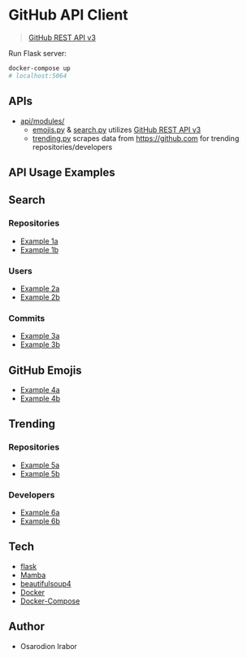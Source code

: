 # GitHub API Client

> [GitHub REST API v3]

Run Flask server:
```bash
docker-compose up
# localhost:5064
```

APIs
---
- [api/modules/] 
    - [emojis.py] & [search.py] utilizes [GitHub REST API v3]
    - [trending.py] scrapes data from https://github.com for trending repositories/developers

API Usage Examples
----
## Search 
### Repositories
- [Example 1a](http://localhost:5064/search/repositories/stars:>1+forks:>1?sort=stars+forks&order=desc)
- [Example 1b](http://localhost:5064/search/repositories/stars:>1+forks:>1?sort=stars+forks&order=desc&refresh=true)

### Users    
- [Example 2a](http://localhost:5064/search/users/lightn?)
- [Example 2b](http://localhost:5064/search/users/lightn?refresh=true)

### Commits
- [Example 3a](http://localhost:5064/search/commits/test+repo:vuejs/vue)
- [Example 3b](http://localhost:5064/search/commits/test+repo:vuejs/vue?refresh=true)

## GitHub Emojis
- [Example 4a](http://localhost:5064/emojis)
- [Example 4b](http://localhost:5064/emojis?emoji=octocat)

## Trending
### Repositories
- [Example 5a](http://localhost:5064/trending)
- [Example 5b](http://localhost:5064/trending?since=weekly)

### Developers
- [Example 6a](http://localhost:5064/trending/developers)
- [Example 6b](http://localhost:5064/trending/developers?since=monthly)


Tech 
------
* [flask]
* [Mamba]
* [beautifulsoup4]
* [Docker]
* [Docker-Compose]

Author
--------
* Osarodion Irabor

[flask]: http://flask.pocoo.org/
[GitHub REST API v3]: https://developer.github.com/v3/
[Mamba]: https://pypi.org/project/mamba/
[Docker]: https://docs.docker.com/engine/reference/builder/#usage
[Docker-Compose]: https://docs.docker.com/compose/compose-file/
[beautifulsoup4]: https://pypi.org/project/beautifulsoup4/
[emojis.py]:./api/modules/emojis.py
[search.py]:./api/modules/search.py
[trending.py]:./api/modules/trending.py
[api/modules/]:./api/modules/